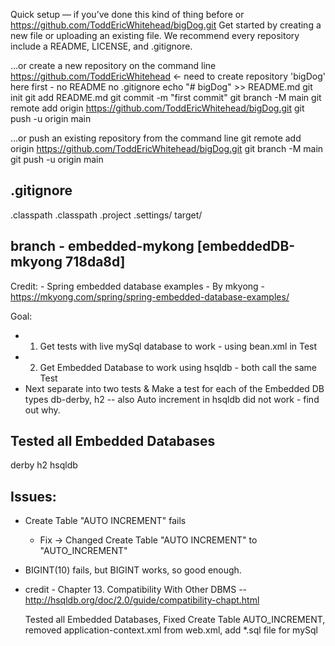 Quick setup — if you’ve done this kind of thing before
or	
https://github.com/ToddEricWhitehead/bigDog.git
Get started by creating a new file or uploading an existing file. We recommend every repository include a README, LICENSE, and .gitignore.

…or create a new repository on the command line
https://github.com/ToddEricWhitehead <- need to create repository 'bigDog' here first - no README no .gitignore
echo "# bigDog" >> README.md
git init
git add README.md
git commit -m "first commit"
git branch -M main
git remote add origin https://github.com/ToddEricWhitehead/bigDog.git
git push -u origin main

…or push an existing repository from the command line
git remote add origin https://github.com/ToddEricWhitehead/bigDog.git
git branch -M main
git push -u origin main


.gitignore
-----
.classpath
.classpath
.project
.settings/
target/

branch - embedded-mykong [embeddedDB-mkyong 718da8d] 
---
Credit: - Spring embedded database examples - By mkyong  - https://mkyong.com/spring/spring-embedded-database-examples/

Goal: 
 - 1) Get tests with live mySql database to work - using bean.xml in Test 
 - 2) Get Embedded Database to work using hsqldb - both call the same Test 
 - Next separate into two tests & Make a test for each of the Embedded DB types db-derby, h2 
   -- also Auto increment in hsqldb did not work - find out why.
   
Tested all Embedded Databases
-----
derby
h2
hsqldb

Issues:
-----
 - Create Table "AUTO INCREMENT" fails
   - Fix -> Changed Create Table "AUTO INCREMENT" to "AUTO_INCREMENT"
 - BIGINT(10) fails, but BIGINT works, so good enough.
 - credit - Chapter 13. Compatibility With Other DBMS -- http://hsqldb.org/doc/2.0/guide/compatibility-chapt.html
 
   Tested all Embedded Databases, Fixed Create Table AUTO_INCREMENT, removed application-context.xml from web.xml, add *.sql file for mySql

